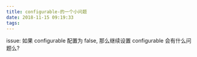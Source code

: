 ```yaml
---
title: configurable-的一个小问题
date: 2018-11-15 09:19:33
tags:
---
```


issue: 如果 configurable 配置为 false, 那么继续设置 configurable 会有什么问题么?
